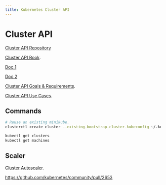 ```yaml
---
title: Kubernetes Cluster API
---
```


# Cluster API

[Cluster API Repository](https://github.com/kubernetes-sigs/cluster-api)

[Cluster API Book](https://kubernetes-sigs.github.io/cluster-api).

[Doc 1](https://docs.google.com/document/d/1IZ2-AZhe4r3CYiJuttyciS7bGZTTx4iMppcA8_Pr3xE/edit)

[Doc 2](https://docs.google.com/document/d/16ils69KImmE94RlmzjWDrkmFZysgB2J4lGnYMRN89WM/edit)

[Cluster API Goals & Requirements](https://docs.google.com/document/d/1gLaFv85sDXZ6MeURsmChk894yiMl-LVvrN3DRIaBopE).

[Cluster API Use Cases](https://docs.google.com/document/d/13OQjn5lxRyiW9itNPjVuP0aN_JvYJByKznQESQEDDt8).

## Commands

```bash
# Reuse an existing minikube.
clusterctl create cluster --existing-bootstrap-cluster-kubeconfig ~/.kube/config
```

```bash
kubectl get clusters
kubectl get machines
```

## Scaler

[Cluster Autoscaler](https://github.com/kubernetes/autoscaler/tree/master/cluster-autoscaler).

https://github.com/kubernetes/community/pull/2653
